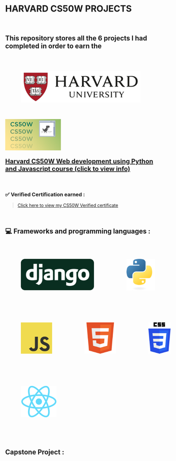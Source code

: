 
# HARVARD CS50W PROJECTS

<br>

## This repository stores all the 6 projects I had completed in order to earn the


<div  class="flex" style="align-items:center"> 

<img src="assets/img/harvarduniv.png" style="height:100px;padding:50px">

<img src="assets/img/cs50wlogo.png" style="height:100px">
</div>
<div style="font-size:20px;font-weight:bold">

[Harvard CS50W Web development using Python and Javascript course (click to view info)](https://pll.harvard.edu/course/cs50s-web-programming-python-and-javascript) 

</div>

<br>

### <strong> ✅ Verified Certification earned : </strong>
 
> [Click here to view my CS50W Verified certificate](https://courses.edx.org/certificates/1bca14165d054f91b462067024f30454)

<br>

## 💻 Frameworks and programming languages :

<div class="flex" style= "align-items:center; width:700px" >

<img src="assets/img/django.svg" style="height:100px;padding:50px">
<img src="assets/img/python.svg" style="height:100px;padding:50px">
<img src="assets/img/JavaScript.png" style="height:100px;padding:50px">
<img src="assets/img/html.svg" style="height:100px;padding:50px">
<img src="assets/img/css.svg" style="height:100px;padding:50px">
<img src="assets/img/react.png" style="height:100px;padding:50px">

<div>

</div>
</div>

<br>

## Capstone Project :



